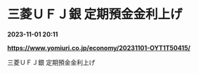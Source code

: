 # 三菱ＵＦＪ銀 定期預金金利上げ

**2023-11-01 20:11**

**https://www.yomiuri.co.jp/economy/20231101-OYT1T50415/**

三菱ＵＦＪ銀 定期預金金利上げ
